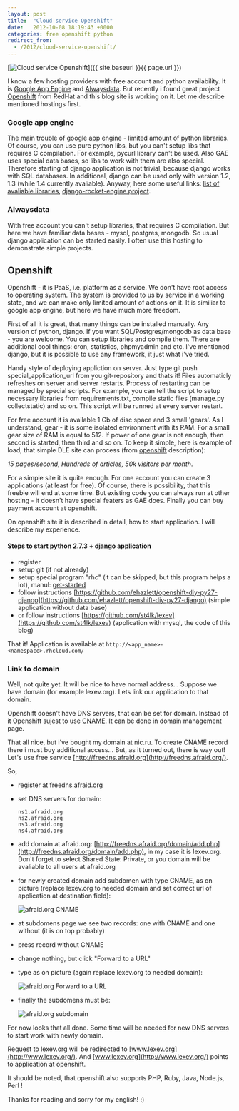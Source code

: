 ```yaml
---
layout: post
title:  "Cloud service Openshift"
date:   2012-10-08 18:19:43 +0000
categories: free openshift python
redirect_from:
  - /2012/cloud-service-openshift/
---
```


[![Cloud service Openshift](/assets/images/posts/2012-10-08-cloud-service-openshift/openshift-icon.png "Cloud service Openshift")]({{ site.baseurl }}{{ page.url }})

I know a few hosting providers with free account and python availability. It is [Google App Engine](https://appengine.google.com/) and [Alwaysdata](https://www.alwaysdata.com/). But recently i found great project [Openshift](https://openshift.redhat.com/) from RedHat and this blog site is working on it. Let me describe mentioned hostings first.

<!--more-->

### Google app engine

The main trouble of google app engine - limited amount of python libraries. Of course, you can use pure python libs, but you can't setup libs that requires C compilation. For example, pycurl library can't be used. Also GAE uses special data bases, so libs to work with them are also special. Therefore starting of django application is not trivial, because django works with SQL databases. In additional, django can be used only with version 1.2, 1.3 (while 1.4 currently avaliable). Anyway, here some useful links: [list of avaliable libraries](https://developers.google.com/appengine/docs/python/tools/libraries27), [django-rocket-engine project](http://django-rocket-engine.readthedocs.org/).

### Alwaysdata

With free account you can't setup libraries, that requires C compilation. But here we have familiar data bases - mysql, postgres, mongodb. So usual django application can be started easily. I often use this hosting to demonstrate simple projects.

## Openshift

Openshift - it is PaaS, i.e. platform as a service. We don't have root access to operating system. The system is provided to us by service in a working state, and we can make only limited amount of actions on it. It is similiar to google app engine, but here we have much more freedom.

First of all it is great, that many things can be installed manually. Any version of python, django. If you want SQL/Postgres/mongodb as data base - you are welcome. You can setup libraries and compile them. There are additional cool things: cron, statistics, phpmyadmin and etc. I've mentioned django, but it is possible to use any framework, it just what i've tried.

Handy style of deploying appliction on server. Just type git push special_application_url from you git-repository and thats it! Files automaticly refreshes on server and server restarts. Process of restarting can be managed by special scripts. For example, you can tell the script to setup necessary libraries from requirements.txt, compile static files (manage.py collectstatic) and so on. This script will be runned at every server restart.

For free account it is available 1 Gb of disc space and 3 small 'gears'. As I understand, gear - it is some isolated environment with its RAM. For a small gear size of RAM is equal to 512. If power of one gear is not enough, then second is started, then third and so on. To keep it simple, here is example of load, that simple DLE site can process (from [openshift](https://openshift.redhat.com/community/developers/pricing) description):


_15 pages/second, Hundreds of articles, 50k visitors per month_.

For a simple site it is quite enough. For one account you can create 3 applications (at least for free). Of course, there is possibility, that this freebie will end at some time. But existing code you can always run at other hosting - it doesn't have special featers as GAE does. Finally you can buy payment account at openshift.

On openshift site it is described in detail, how to start application. I will describe my experience.

#### Steps to start python 2.7.3 + django application

- register
- setup git (if not already)
- setup special program "rhc" (it can be skipped, but this program helps a lot), manul: [get-started](https://openshift.redhat.com/community/get-started)
- follow instructions [https://github.com/ehazlett/openshift-diy-py27-django](https://github.com/ehazlett/openshift-diy-py27-django) (simple application without data base)
- or follow instructions [https://github.com/st4lk/lexev](https://github.com/st4lk/lexev) (application with mysql, the code of this blog)

That it! Application is available at `http://<app_name>-<namespace>.rhcloud.com/`


### Link to domain

Well, not quite yet. It will be nice to have normal address... Suppose we have domain (for example lexev.org). Lets link our application to that domain.

Openshift doesn't have DNS servers, that can be set for domain. Instead of it Openshift sujest to use [CNAME](http://en.wikipedia.org/wiki/CNAME_record). It can be done in domain management page.

That all nice, but i've bought my domain at nic.ru. To create CNAME record there i must buy additional access... But, as it turned out, there is way out! Let's use free service [http://freedns.afraid.org](http://freedns.afraid.org/).

So,

- register at freedns.afraid.org
- set DNS servers for domain:

	```
	ns1.afraid.org
	ns2.afraid.org
	ns3.afraid.org
	ns4.afraid.org
	```

- add domain at afraid.org: [http://freedns.afraid.org/domain/add.php](http://freedns.afraid.org/domain/add.php), in my case it is lexev.org. Don't forget to select Shared State: Private, or you domain will be avaliable to all users at afraid.org

- for newly created domain add subdomen with type CNAME, as on picture (replace lexev.org to needed domain and set correct url of application at destination field):

	![afraid.org CNAME](/assets/images/posts/2012-10-08-cloud-service-openshift/afraid.com-1.png "afraid.org CNAME")

- at subdomens page we see two records: one with CNAME and one without (it is on top probably)
- press record without CNAME
- change nothing, but click "Forward to a URL"
- type as on picture (again replace lexev.org to needed domain):

	![afraid.org Forward to a URL](/assets/images/posts/2012-10-08-cloud-service-openshift/afraid.com-2.png "afraid.org Forward to a URL")

- finally the subdomens must be:

	![afraid.org subdomain](/assets/images/posts/2012-10-08-cloud-service-openshift/afraid.com-3.png "afraid.org subdomain")

For now looks that all done. Some time will be needed for new DNS servers to start work with newly domain.

Request to lexev.org will be redirected to [www.lexev.org](http://www.lexev.org/). And [www.lexev.org](http://www.lexev.org/) points to application at openshift.

It should be noted, that openshift also supports PHP, Ruby, Java, Node.js, Perl !

Thanks for reading and sorry for my english! :)
